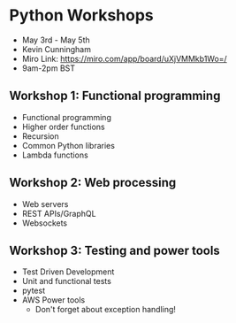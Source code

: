 # Python Workshops

- May 3rd - May 5th
- Kevin Cunningham
- Miro Link: https://miro.com/app/board/uXjVMMkb1Wo=/
- 9am-2pm BST

## Workshop 1: Functional programming
- Functional programming
- Higher order functions 
- Recursion
- Common Python libraries
- Lambda functions

## Workshop 2: Web processing
- Web servers
- REST APIs/GraphQL
- Websockets

## Workshop 3: Testing and power tools
- Test Driven Development
- Unit and functional tests 
- pytest
- AWS Power tools 
	- Don't forget about exception handling!

